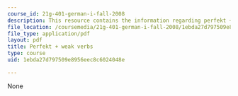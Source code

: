 ```yaml
---
course_id: 21g-401-german-i-fall-2008
description: This resource contains the information regarding perfekt + weak verbs.
file_location: /coursemedia/21g-401-german-i-fall-2008/1ebda27d797509e8956eec8c6024048e_MIT21G_401F08_perfa.pdf
file_type: application/pdf
layout: pdf
title: Perfekt + weak verbs
type: course
uid: 1ebda27d797509e8956eec8c6024048e

---
```

None